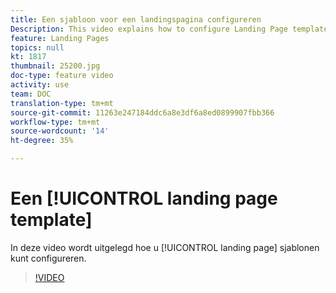 ```yaml
---
title: Een sjabloon voor een landingspagina configureren
Description: This video explains how to configure Landing Page templates in Adobe Campaign Standard.
feature: Landing Pages
topics: null
kt: 1817
thumbnail: 25200.jpg
doc-type: feature video
activity: use
team: DOC
translation-type: tm+mt
source-git-commit: 11263e247184ddc6a8e3df6a8ed0899907fbb366
workflow-type: tm+mt
source-wordcount: '14'
ht-degree: 35%

---
```


# Een [!UICONTROL landing page template]

In deze video wordt uitgelegd hoe u [!UICONTROL landing page] sjablonen kunt configureren.

>[!VIDEO](https://video.tv.adobe.com/v/25200/?quality=12)
